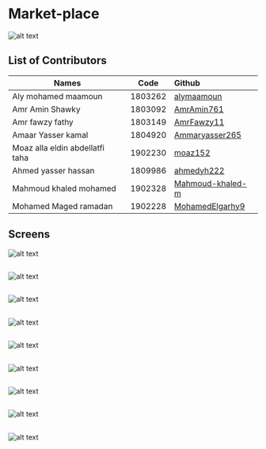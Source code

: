 # Market-place

![alt text](https://github.com/AmrAmin761/Market-place/blob/main/Cover.gif)

## List of Contributors
| Names    |      Code     |    Github  |
|----------|:-------------:|:-------------|
| Aly mohamed maamoun |  1803262 | [alymaamoun](https://github.com/alymaamoun)     |
| Amr Amin Shawky |   1803092  | [AmrAmin761](https://github.com/AmrAmin761)   |
| Amr fawzy fathy  | 1803149 | [AmrFawzy11](https://github.com/AmrFawzy11) |
| Amaar Yasser kamal |  1804920 | [Ammaryasser265](https://github.com/Ammaryasser265)     |
| Moaz alla eldin abdellatfi taha |   1902230  | [moaz152](https://github.com/moaz152)   |
| Ahmed yasser hassan  | 1809986 | [ahmedyh222](https://github.com/ahmedyh222) |
| Mahmoud khaled mohamed |  1902328 | [Mahmoud-khaled-m](https://github.com/Mahmoud-khaled-m)     |
| Mohamed Maged ramadan |   1902228  | [MohamedElgarhy9](https://github.com/MohamedElgarhy9)   |


## Screens

![alt text](https://github.com/AmrAmin761/Market-place/blob/main/Screens/Screen1.png)
##
![alt text](https://github.com/AmrAmin761/Market-place/blob/main/Screens/Screen2.png)
##
![alt text](https://github.com/AmrAmin761/Market-place/blob/main/Screens/Screen3.png)
##
![alt text](https://github.com/AmrAmin761/Market-place/blob/main/Screens/Screen4.png)
##
![alt text](https://github.com/AmrAmin761/Market-place/blob/main/Screens/Screen5.png)
##
![alt text](https://github.com/AmrAmin761/Market-place/blob/main/Screens/Screen6.png)
##
![alt text](https://github.com/AmrAmin761/Market-place/blob/main/Screens/Screen7.png)
##
![alt text](https://github.com/AmrAmin761/Market-place/blob/main/Screens/Screen8.png)
##
![alt text](https://github.com/AmrAmin761/Market-place/blob/main/Screens/Screen9.png)

